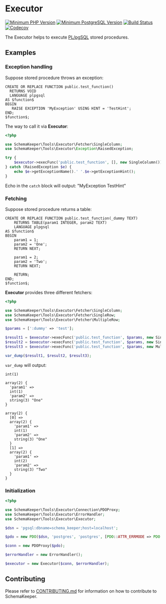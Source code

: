 # Executor

[![Minimum PHP Version](https://img.shields.io/badge/PHP-%3E%3D%205.6-8892BF.svg?style=flat-square)](https://php.net/)
[![Minimum PostgreSQL Version](https://img.shields.io/badge/PostgreSQL-%3E%3D%209.4-8892BF.svg?style=flat-square)](https://www.postgresql.org/)
[![Build Status](https://travis-ci.com/dmytro-demchyna/executor.svg?branch=master)](https://travis-ci.com/dmytro-demchyna/executor)
[![Codecov](https://codecov.io/gh/dmytro-demchyna/executor/branch/master/graphs/badge.svg)](https://codecov.io/gh/dmytro-demchyna/executor)

The Executor helps to execute [PL/pgSQL](https://www.postgresql.org/docs/current/plpgsql.html) stored procedures.

## Examples

### Exception handling

Suppose stored procedure throws an exception:

```postgresql
CREATE OR REPLACE FUNCTION public.test_function() 
  RETURNS VOID
  LANGUAGE plpgsql
AS $function$
BEGIN
   RAISE EXCEPTION 'MyException' USING HINT = 'TestHint';
END;
$function$;
```

The way to call it via **Executor**:

```php
<?php

use SchemaKeeper\Tools\Executor\Fetcher\SingleColumn;
use SchemaKeeper\Tools\Executor\Exception\RaisedException;

try {
    $executor->execFunc('public.test_function', [], new SingleColumn()); 
} catch (RaisedException $e) {
    echo $e->getExceptionName().' '.$e->getExceptionHint();
}
```

Echo in the `catch` block will output: "MyException TestHint"  

### Fetching

Suppose stored procedure returns a table:

```postgresql
CREATE OR REPLACE FUNCTION public.test_function(_dummy TEXT)
    RETURNS TABLE(param1 INTEGER, param2 TEXT)
    LANGUAGE plpgsql
AS $function$
BEGIN
    param1 = 1;
    param2 = 'One';
    RETURN NEXT;

    param1 = 2;
    param2 = 'Two';
    RETURN NEXT;

    RETURN;
END;
$function$;
```

**Executor** provides three different fetchers:

```php
<?php

use SchemaKeeper\Tools\Executor\Fetcher\SingleColumn;
use SchemaKeeper\Tools\Executor\Fetcher\SingleRow;
use SchemaKeeper\Tools\Executor\Fetcher\MultipleRow;

$params = [':dummy' => 'test'];

$result1 = $executor->execFunc('public.test_function', $params, new SingleColumn());
$result2 = $executor->execFunc('public.test_function', $params, new SingleRow());
$result3 = $executor->execFunc('public.test_function', $params, new MultipleRow());

var_dump($result1, $result2, $result3);
```

`var_dump` will output:

```
int(1)

array(2) {
  'param1' =>
  int(1)
  'param2' =>
  string(3) "One"
}

array(2) {
  [0] =>
  array(2) {
    'param1' =>
    int(1)
    'param2' =>
    string(3) "One"
  }
  [1] =>
  array(2) {
    'param1' =>
    int(2)
    'param2' =>
    string(3) "Two"
  }
}
```

### Initialization

```php
<?php

use SchemaKeeper\Tools\Executor\Connection\PDOProxy;
use SchemaKeeper\Tools\Executor\ErrorHandler;
use SchemaKeeper\Tools\Executor\Executor;

$dsn = 'pgsql:dbname=schema_keeper;host=localhost';

$pdo = new PDO($dsn, 'postgres', 'postgres', [PDO::ATTR_ERRMODE => PDO::ERRMODE_EXCEPTION]);

$conn = new PDOProxy($pdo);

$errorHandler = new ErrorHandler();

$executor = new Executor($conn, $errorHandler);
```

## Contributing
Please refer to [CONTRIBUTING.md](https://github.com/dmytro-demchyna/executor/blob/master/.github/CONTRIBUTING.md) for information on how to contribute to SchemaKeeper.
